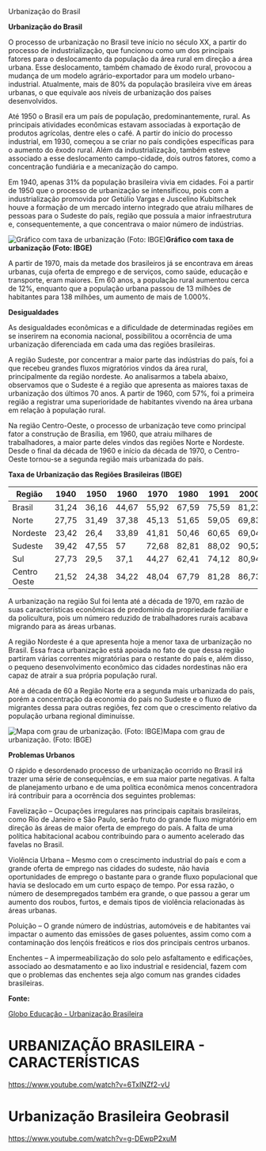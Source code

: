 Urbanização do Brasil

**Urbanização do Brasil**

O processo de urbanização no Brasil teve início no século XX, a partir do processo de industrialização, que funcionou como um dos principais fatores para o deslocamento da população da área rural em direção a área urbana. Esse deslocamento, também chamado de êxodo rural, provocou a mudança de um modelo agrário-exportador para um modelo urbano-industrial. Atualmente, mais de 80% da população brasileira vive em áreas urbanas, o que equivale aos níveis de urbanização dos países desenvolvidos.

Até 1950 o Brasil era um país de população, predominantemente, rural. As principais atividades econômicas estavam associadas à exportação de produtos agrícolas, dentre eles o café. A partir do início do processo industrial, em 1930, começou a se criar no país condições específicas para o aumento do êxodo rural. Além da industrialização, também esteve associado a esse deslocamento campo-cidade, dois outros fatores, como a concentração fundiária e a mecanização do campo.

Em 1940, apenas 31% da população brasileira vivia em cidades. Foi a partir de 1950 que o processo de urbanização se intensificou, pois com a industrialização promovida por Getúlio Vargas e Juscelino Kubitschek houve a formação de um mercado interno integrado que atraiu milhares de pessoas para o Sudeste do país, região que possuía a maior infraestrutura e, consequentemente, a que concentrava o maior número de indústrias.

![Gráfico com taxa de urbanização (Foto: IBGE)](https://static.planejativo.com/uploads/novas/c5fdeb7e1a21feed4963a6b38c606a08.jpg)**Gráfico com taxa de urbanização (Foto: IBGE)**

A partir de 1970, mais da metade dos brasileiros já se encontrava em áreas urbanas, cuja oferta de emprego e de serviços, como saúde, educação e transporte, eram maiores. Em 60 anos, a população rural aumentou cerca de 12%, enquanto que a população urbana passou de 13 milhões de habitantes para 138 milhões, um aumento de mais de 1.000%.

**Desigualdades**

As desigualdades econômicas e a dificuldade de determinadas regiões em se inserirem na economia nacional, possibilitou a ocorrência de uma urbanização diferenciada em cada uma das regiões brasileiras.

A região Sudeste, por concentrar a maior parte das indústrias do país, foi a que recebeu grandes fluxos migratórios vindos da área rural, principalmente da região nordeste. Ao analisarmos a tabela abaixo, observamos que o Sudeste é a região que apresenta as maiores taxas de urbanização dos últimos 70 anos. A partir de 1960, com 57%, foi a primeira região a registrar uma superioridade de habitantes vivendo na área urbana em relação à população rural.

Na região Centro-Oeste, o processo de urbanização teve como principal fator a construção de Brasília, em 1960, que atraiu milhares de trabalhadores, a maior parte deles vindos das regiões Norte e Nordeste. Desde o final da década de 1960 e início da década de 1970, o Centro-Oeste tornou-se a segunda região mais urbanizada do país.

**Taxa de Urbanização das Regiões Brasileiras (IBGE)**

| **Região**   | **1940** | **1950** | **1960** | **1970** | **1980** | **1991** | **2000** | **2007** | **2010** |
| ------------ | -------- | -------- | -------- | -------- | -------- | -------- | -------- | -------- | -------- |
| Brasil       | 31,24    | 36,16    | 44,67    | 55,92    | 67,59    | 75,59    | 81,23    | 83,48    | 84,36    |
| Norte        | 27,75    | 31,49    | 37,38    | 45,13    | 51,65    | 59,05    | 69,83    | 76,43    | 73,53    |
| Nordeste     | 23,42    | 26,4     | 33,89    | 41,81    | 50,46    | 60,65    | 69,04    | 71,76    | 73,13    |
| Sudeste      | 39,42    | 47,55    | 57       | 72,68    | 82,81    | 88,02    | 90,52    | 92,03    | 92,95    |
| Sul          | 27,73    | 29,5     | 37,1     | 44,27    | 62,41    | 74,12    | 80,94    | 82,9     | 84,93    |
| Centro Oeste | 21,52    | 24,38    | 34,22    | 48,04    | 67,79    | 81,28    | 86,73    | 86,81    | 88,8     |


A urbanização na região Sul foi lenta até a década de 1970, em razão de suas características econômicas de predomínio da propriedade familiar e da policultura, pois um número reduzido de trabalhadores rurais acabava migrando para as áreas urbanas.

A região Nordeste é a que apresenta hoje a menor taxa de urbanização no Brasil. Essa fraca urbanização está apoiada no fato de que dessa região partiram várias correntes migratórias para o restante do país e, além disso, o pequeno desenvolvimento econômico das cidades nordestinas não era capaz de atrair a sua própria população rural.

Até a década de 60 a Região Norte era a segunda mais urbanizada do país, porém a concentração da economia do país no Sudeste e o fluxo de migrantes dessa para outras regiões, fez com que o crescimento relativo da população urbana regional diminuísse.

![Mapa com grau de urbanização. (Foto: IBGE)](https://static.planejativo.com/uploads/novas/0ce4a5381f9f3d749a8a031e38139f49.jpg)Mapa com grau de urbanização. (Foto: IBGE)

**Problemas Urbanos**

O rápido e desordenado processo de urbanização ocorrido no Brasil irá trazer uma série de consequências, e em sua maior parte negativas. A falta de planejamento urbano e de uma política econômica menos concentradora irá contribuir para a ocorrência dos seguintes problemas:

Favelização – Ocupações irregulares nas principais capitais brasileiras, como Rio de Janeiro e São Paulo, serão fruto do grande fluxo migratório em direção às áreas de maior oferta de emprego do país. A falta de uma política habitacional acabou contribuindo para o aumento acelerado das favelas no Brasil.

Violência Urbana – Mesmo com o crescimento industrial do país e com a grande oferta de emprego nas cidades do sudeste, não havia oportunidades de emprego o bastante para o grande fluxo populacional que havia se deslocado em um curto espaço de tempo. Por essa razão, o número de desempregados também era grande, o que passou a gerar um aumento dos roubos, furtos, e demais tipos de violência relacionadas às áreas urbanas.

Poluição – O grande número de indústrias, automóveis e de habitantes vai impactar o aumento das emissões de gases poluentes, assim como com a contaminação dos lençóis freáticos e rios dos principais centros urbanos.

Enchentes – A impermeabilização do solo pelo asfaltamento e edificações, associado ao desmatamento e ao lixo industrial e residencial, fazem com que o problemas das enchentes seja algo comum nas grandes cidades brasileiras.

**Fonte:**

[Globo Educação - Urbanização Brasileira](https://educacao.globo.com/geografia/assunto/urbanizacao/urbanizacao-brasileira.html)

# URBANIZAÇÃO BRASILEIRA - CARACTERÍSTICAS

https://www.youtube.com/watch?v=6TxINZf2-vU

# Urbanização Brasileira Geobrasil

https://www.youtube.com/watch?v=g-DEwpP2xuM

